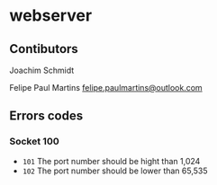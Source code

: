 webserver
===========================

## Contibutors

Joachim Schmidt

Felipe Paul Martins <felipe.paulmartins@outlook.com>

## Errors codes

### Socket 100

- `101` The port number should be hight than 1,024
- `102` The port number should be lower than 65,535
